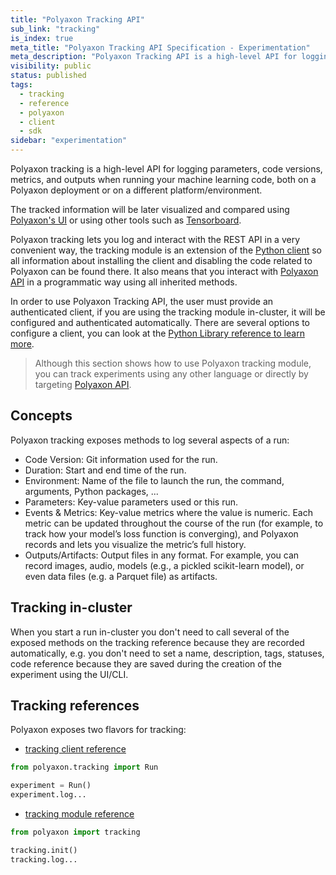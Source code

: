 ```yaml
---
title: "Polyaxon Tracking API"
sub_link: "tracking"
is_index: true
meta_title: "Polyaxon Tracking API Specification - Experimentation"
meta_description: "Polyaxon Tracking API is a high-level API for logging parameters, code versions, metrics, and outputs when running your machine learning code, both on a Polyaxon deployment or on a different platform/environment."
visibility: public
status: published
tags:
  - tracking
  - reference
  - polyaxon
  - client
  - sdk
sidebar: "experimentation"
---
```


Polyaxon tracking is a high-level API for logging parameters,
code versions, metrics, and outputs when running your machine learning code,
both on a Polyaxon deployment or on a different platform/environment.

The tracked information will be later visualized and compared using [Polyaxon's UI](/docs/management/runs-dashboard/) or using other tools such as [Tensorboard](/docs/intro/tensorboard/single-tensorboard/).

Polyaxon tracking lets you log and interact with the REST API in a very convenient way,
the tracking module is an extension of the [Python client](/docs/core/python-library/run-client/)
so all information about installing the client and disabling the code related to Polyaxon can be found there.
It also means that you interact with [Polyaxon API](/docs/api/) in a programmatic way using all inherited methods.

In order to use Polyaxon Tracking API, the user must provide an authenticated client, if you are using the tracking module in-cluster,
it will be configured and authenticated automatically. There are several options to configure a client,
you can look at the [Python Library reference to learn more](/docs/core/python-library/#authentication).

> Although this section shows how to use Polyaxon tracking module, you can track experiments using any other language or directly by targeting [Polyaxon API](/docs/api/).

## Concepts

Polyaxon tracking exposes methods to log several aspects of a run:

 * Code Version: Git information used for the run.
 * Duration: Start and end time of the run.
 * Environment: Name of the file to launch the run, the command, arguments, Python packages, ...
 * Parameters: Key-value parameters used or this run.
 * Events & Metrics: Key-value metrics where the value is numeric. Each metric can be updated throughout the course of the run (for example, to track how your model’s loss function is converging), and Polyaxon records and lets you visualize the metric’s full history.
 * Outputs/Artifacts: Output files in any format. For example, you can record images, audio, models (e.g., a pickled scikit-learn model), or even data files (e.g. a Parquet file) as artifacts.

## Tracking in-cluster

When you start a run in-cluster you don't need to call several of  the exposed methods on the tracking reference
because they are recorded automatically, e.g. you don't need to set a name, description, tags, statuses, code reference
because they are saved during the creation of the experiment using the UI/CLI.


## Tracking references

Polyaxon exposes two flavors for tracking:

 * [tracking client reference](/docs/experimentation/tracking/client/)

 ```python
 from polyaxon.tracking import Run

 experiment = Run()
 experiment.log...
 ```

 * [tracking module reference](/docs/experimentation/tracking/module/)

 ```python
 from polyaxon import tracking

 tracking.init()
 tracking.log...
 ```
